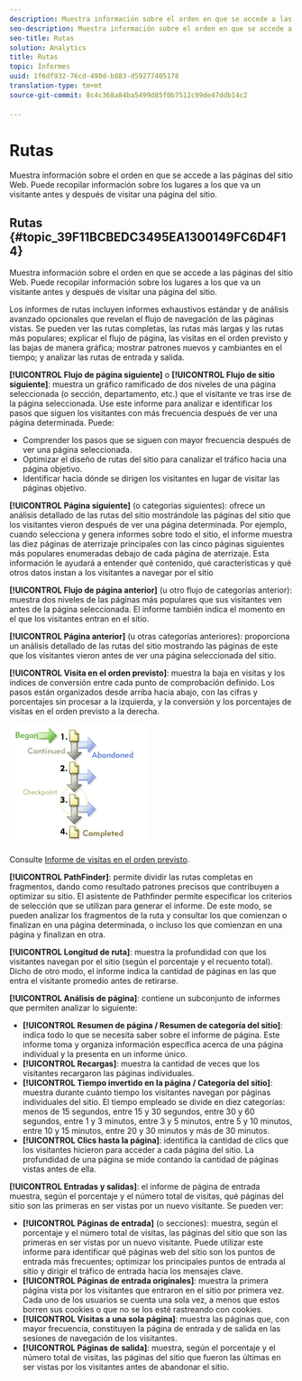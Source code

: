 ```yaml
---
description: Muestra información sobre el orden en que se accede a las páginas del sitio Web. Puede recopilar información sobre los lugares a los que va un visitante antes y después de visitar una página del sitio.
seo-description: Muestra información sobre el orden en que se accede a las páginas del sitio web. Puede recopilar información sobre los lugares hacia a los que va un visitante antes y después de visitar una página de su sitio.
seo-title: Rutas
solution: Analytics
title: Rutas
topic: Informes
uuid: 1f6df932-76cd-490d-b883-d59277405178
translation-type: tm+mt
source-git-commit: 8c4c368a84ba5499d85f0b7512c99de47ddb14c2

---
```



# Rutas

Muestra información sobre el orden en que se accede a las páginas del sitio Web. Puede recopilar información sobre los lugares a los que va un visitante antes y después de visitar una página del sitio.

## Rutas {#topic_39F11BCBEDC3495EA1300149FC6D4F14}

Muestra información sobre el orden en que se accede a las páginas del sitio Web. Puede recopilar información sobre los lugares a los que va un visitante antes y después de visitar una página del sitio.

Los informes de rutas incluyen informes exhaustivos estándar y de análisis avanzado opcionales que revelan el flujo de navegación de las páginas vistas. Se pueden ver las rutas completas, las rutas más largas y las rutas más populares; explicar el flujo de página, las visitas en el orden previsto y las bajas de manera gráfica; mostrar patrones nuevos y cambiantes en el tiempo; y analizar las rutas de entrada y salida.

**[!UICONTROL Flujo de página siguiente]** o **[!UICONTROL Flujo de sitio siguiente]**: muestra un gráfico ramificado de dos niveles de una página seleccionada (o sección, departamento, etc.) que el visitante ve tras irse de la página seleccionada. Use este informe para analizar e identificar los pasos que siguen los visitantes con más frecuencia después de ver una página determinada. Puede:

* Comprender los pasos que se siguen con mayor frecuencia después de ver una página seleccionada.
* Optimizar el diseño de rutas del sitio para canalizar el tráfico hacia una página objetivo.
* Identificar hacia dónde se dirigen los visitantes en lugar de visitar las páginas objetivo.

**[!UICONTROL Página siguiente]** (o categorías siguientes): ofrece un análisis detallado de las rutas del sitio mostrándole las páginas del sitio que los visitantes vieron después de ver una página determinada. Por ejemplo, cuando selecciona y genera informes sobre todo el sitio, el informe muestra las diez páginas de aterrizaje principales con las cinco páginas siguientes más populares enumeradas debajo de cada página de aterrizaje. Esta información le ayudará a entender qué contenido, qué características y qué otros datos instan a los visitantes a navegar por el sitio

**[!UICONTROL Flujo de página anterior]** (u otro flujo de categorías anterior): muestra dos niveles de las páginas más populares que sus visitantes ven antes de la página seleccionada. El informe también indica el momento en el que los visitantes entran en el sitio.

**[!UICONTROL Página anterior]** (u otras categorías anteriores): proporciona un análisis detallado de las rutas del sitio mostrando las páginas de este que los visitantes vieron antes de ver una página seleccionada del sitio.

**[!UICONTROL Visita en el orden previsto]**: muestra la baja en visitas y los índices de conversión entre cada punto de comprobación definido. Los pasos están organizados desde arriba hacia abajo, con las cifras y porcentajes sin procesar a la izquierda, y la conversión y los porcentajes de visitas en el orden previsto a la derecha.

![](assets/fallout_graphic.png)

Consulte [Informe de visitas en el orden previsto](/help/components/c-variables/dimensionslist/reports-fallout.md).

**[!UICONTROL PathFinder]**: permite dividir las rutas completas en fragmentos, dando como resultado patrones precisos que contribuyen a optimizar su sitio. El asistente de Pathfinder permite especificar los criterios de selección que se utilizan para generar el informe. De este modo, se pueden analizar los fragmentos de la ruta y consultar los que comienzan o finalizan en una página determinada, o incluso los que comienzan en una página y finalizan en otra.

**[!UICONTROL Longitud de ruta]**: muestra la profundidad con que los visitantes navegan por el sitio (según el porcentaje y el recuento total). Dicho de otro modo, el informe indica la cantidad de páginas en las que entra el visitante promedio antes de retirarse.

**[!UICONTROL Análisis de página]**: contiene un subconjunto de informes que permiten analizar lo siguiente:

* **[!UICONTROL Resumen de página / Resumen de categoría del sitio]**: indica todo lo que se necesita saber sobre el informe de página. Este informe toma y organiza información específica acerca de una página individual y la presenta en un informe único.
* **[!UICONTROL Recargas]**: muestra la cantidad de veces que los visitantes recargaron las páginas individuales.
* **[!UICONTROL Tiempo invertido en la página / Categoría del sitio]**: muestra durante cuánto tiempo los visitantes navegan por páginas individuales del sitio. El tiempo empleado se divide en diez categorías: menos de 15 segundos, entre 15 y 30 segundos, entre 30 y 60 segundos, entre 1 y 3 minutos, entre 3 y 5 minutos, entre 5 y 10 minutos, entre 10 y 15 minutos, entre 20 y 30 minutos y más de 30 minutos.
* **[!UICONTROL Clics hasta la página]**: identifica la cantidad de clics que los visitantes hicieron para acceder a cada página del sitio. La profundidad de una página se mide contando la cantidad de páginas vistas antes de ella.

**[!UICONTROL Entradas y salidas]**: el informe de página de entrada muestra, según el porcentaje y el número total de visitas, qué páginas del sitio son las primeras en ser vistas por un nuevo visitante. Se pueden ver:

* **[!UICONTROL Páginas de entrada]** (o secciones): muestra, según el porcentaje y el número total de visitas, las páginas del sitio que son las primeras en ser vistas por un nuevo visitante. Puede utilizar este informe para identificar qué páginas web del sitio son los puntos de entrada más frecuentes; optimizar los principales puntos de entrada al sitio y dirigir el tráfico de entrada hacia los mensajes clave.
* **[!UICONTROL Páginas de entrada originales]**: muestra la primera página vista por los visitantes que entraron en el sitio por primera vez. Cada uno de los usuarios se cuenta una sola vez, a menos que estos borren sus cookies o que no se los esté rastreando con cookies.
* **[!UICONTROL Visitas a una sola página]**: muestra las páginas que, con mayor frecuencia, constituyen la página de entrada y de salida en las sesiones de navegación de los visitantes.
* **[!UICONTROL Páginas de salida]**: muestra, según el porcentaje y el número total de visitas, las páginas del sitio que fueron las últimas en ser vistas por los visitantes antes de abandonar el sitio.

